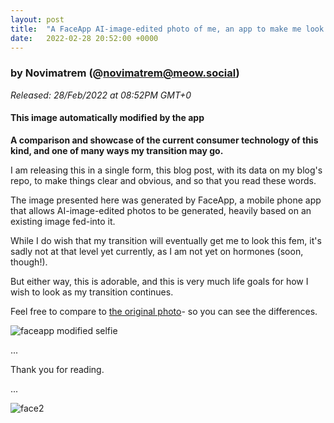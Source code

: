 ```yaml
---
layout: post
title:  "A FaceApp AI-image-edited photo of me, an app to make me look even cuter?!"
date:   2022-02-28 20:52:00 +0000
---
```

### by Novimatrem (@novimatrem@meow.social)
*Released: 28/Feb/2022 at 08:52PM GMT+0*
#### This image automatically modified by the app
**A comparison and showcase of the current consumer technology of this kind, and one of many ways my transition may go.**

I am releasing this in a single form, this blog post, with its data on my blog's repo, to make things clear and obvious, and so that you read these words.

The image presented here was generated by FaceApp, a mobile phone app that allows AI-image-edited photos to be generated, heavily based on an existing image fed-into it.

While I do wish that my transition will eventually get me to look this fem, it's sadly not at that level yet currently, as I am not yet on hormones (soon, though!).

But either way, this is adorable, and this is very much life goals for how I wish to look as my transition continues.

Feel free to compare to [the original photo](https://500px.com/photo/1033614975/irl-selfie-june-2021-by-novimatrem-%F0%9F%90%B1%F0%9F%90%88-sheherhers)- so you can see the differences.


![faceapp modified selfie](https://gitlab.com/Novimatrem/blog/-/raw/master/_postImagesUsed/faceapp_modified.jpg)

...

Thank you for reading.

...

![face2](https://gitlab.com/Novimatrem/blog/-/raw/master/face2.png)
